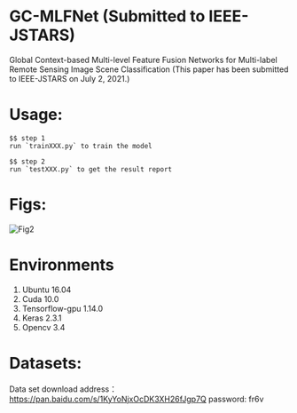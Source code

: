 # GC-MLFNet  (Submitted to IEEE-JSTARS)

Global Context-based Multi-level Feature Fusion Networks for Multi-label Remote Sensing Image Scene Classification
(This paper has been submitted to IEEE-JSTARS on July 2, 2021.)

# Usage:
```
$$ step 1
run `trainXXX.py` to train the model

$$ step 2 
run `testXXX.py` to get the result report

```

# Figs:
![Fig2](https://github.com/WangXin81/Global-Context-based-Multi-level-Feature-Fusion-Networks-for-Multi-label-RSI-Classification/blob/main/ww.png)

# Environments
1. Ubuntu 16.04
2. Cuda 10.0
3. Tensorflow-gpu 1.14.0
4. Keras 2.3.1
5. Opencv 3.4

# Datasets:
Data set download address：https://pan.baidu.com/s/1KyYoNjxOcDK3XH26fJgp7Q password: fr6v
